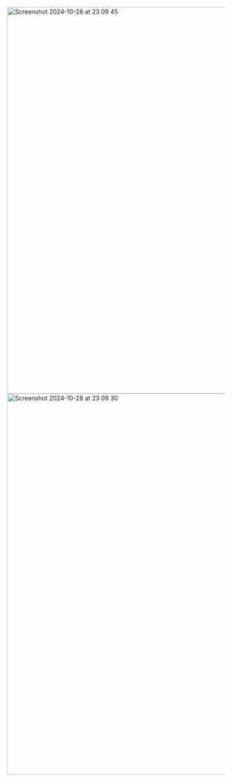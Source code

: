 <img width="895" alt="Screenshot 2024-10-28 at 23 09 45" src="https://github.com/user-attachments/assets/31d54de6-0b1c-44e2-bc51-9988aa951b3e">
<img width="883" alt="Screenshot 2024-10-28 at 23 09 30" src="https://github.com/user-attachments/assets/0d1c4c6a-f24f-4e1a-9dbc-cb94ebf78f5b">
